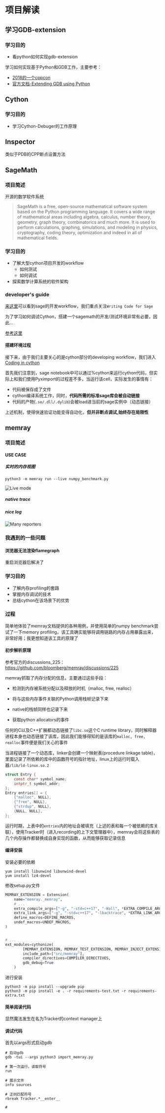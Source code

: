 # 项目解读

## 学习GDB-extension

### 学习目的

* 看python如何实现gdb-extension

学习如何实现基于Python和GDB工作，主要参考：

* [2018的一个cppcon](https://www.youtube.com/watch?v=ck_jCH_G7pA)
* [官方文档-Extending GDB using Python](https://sourceware.org/gdb/onlinedocs/gdb/Python.html#Python)

 



## Cython

### 学习目的

* 学习Cython-Debuger的工作原理



## Inspector

类似于PDB的CPP断点设置方法



## SageMath

### 项目简述

开源的数学软件系统

> SageMath is a free, open-source mathematical software system based on the Python programming language. It covers a wide range of mathematical areas including algebra, calculus, number theory, geometry, graph theory, combinatorics and much more. It is used to perform calculations, graphing, simulations, and modeling in physics, cryptography, coding theory, optimization and indeed in all of mathematical fields.



### 学习目的

* 了解大型cython项目开发的workflow
  * 如何测试
  * 如何调试
* 探索数学计算系统的软件架构



### developer's guide

[来这里](https://doc.sagemath.org/html/en/developer/index.html)可以看到sage的开发workflow，我们重点关注`Writing Code for Sage`

为了学习如何调试Cython，搭建一个sagemath的开发/测试环境非常有必要，因此...

[参考这里](https://doc.sagemath.org/html/en/developer/workspace.html)

#### 搭建环境过程



接下来，由于我们主要关心的是cython部分的developing workflow，我们进入[Coding in cython](https://doc.sagemath.org/html/en/developer/coding_in_cython.html)

首先我们注意到，sage notebook中可以通过%cython来运行cython代码，但实际上和我们使用Pyximport的过程差不多，当运行该cell，实际发生的事情有：

* 代码被保存成了文件
* cython编译系统工作，同时，**代码所需的标准sage库会被自动链接**
* 代码的产物(`.so/.dll/.dylib`)会被load进当前的sage实例中（动态链接）

上述机制，使得快速验证功能变得自动化，**但并非断点调试,始终存在局限性**







## memray

### 项目简述

#### USE CASE

##### 实时的内存视图

```shell
python3 -m memray run --live numpy_benchmark.py
```



![Live mode](E:\topics\编程生产力之元工具\statics\live_animated.gif)



##### native trace



##### nice log

![Many reporters](E:\topics\编程生产力之元工具\statics\stats_example.png)



### 我遇到的一些问题

#### 浏览器无法渲染flamegraph

重启浏览器后解决了



### 学习目的

* 了解内存profiling的套路
* 掌握内存调试的技术
* 总结cython在该场景下的优势



### 过程

简单地体验了memray文档提供的各种用例，并使用简单的numpy benchmark尝试了一下memory profiling，该工具确实能够将调用链路的内存占用暴露出来，非常好用；我更想知道该工具的原理了



#### 初步解析原理

参考官方的discussions_225：https://github.com/bloomberg/memray/discussions/225

memray抓取了内存分配的信息，主要通过这些手段：

* 检测到内存被系统分配以及释放的时机（malloc, free, realloc）
* 将与这些内存事件关联的Python调用栈帧记录下来

* native的栈帧同样也记录下来
* 获取python allocators的事件



任何的C以及C++扩展都动态链接了`libc.so`这个C runtime library，同时解释器进程本身也动态链接了该库，因此我们能够得知的是该库的`malloc, free, realloc`事件便是我们关心的事件

当进程链接了一个动态库，linker会创建一个映射表(procedure linkage table)，里面记录了所依赖的库中的函数符号的指针地址，linux上的运行时载入器`/lib/ld-linux.so.2`



```c
struct Entry {
    const char* symbol_name;
    intptr_t symbol_addr;
};
Entry entries[] = {
    {"malloc", NULL},
    {"free", NULL},
    {"strdup", NULL},
    {NULL, NULL},
};
```

运行时期，上表中的`entries`内的地址会被填充（上述的表和每一个被依赖的库关联），使用Tracker时（进入recording的上下文管理器中），memray会将这些表的几个内存操作都替换成自身实现的函数，从而能够获取记录信息



#### 编译安装

安装必要的依赖

```shell
yum install libunwind libunwind-devel
yum install lz4-devel
```



修改setup.py文件

```python
MEMRAY_EXTENSION = Extension(
    name="memray._memray",
	# ...
    extra_compile_args=["-g", "-std=c++17", "-Wall", *EXTRA_COMPILE_ARGS],
    extra_link_args=["-g", "-std=c++17", "-lbacktrace", *EXTRA_LINK_ARGS],
    define_macros=DEFINE_MACROS,
    undef_macros=UNDEF_MACROS,
)


# ...
ext_modules=cythonize(
        [MEMRAY_EXTENSION, MEMRAY_TEST_EXTENSION, MEMRAY_INJECT_EXTENSION],
        include_path=["src/memray"],
        compiler_directives=COMPILER_DIRECTIVES,
        gdb_debug=True
    )
```



进行安装

```shell
python3 -m pip install --upgrade pip
python3 -m pip install -e . -r requirements-test.txt -r requirements-extra.txt
```





#### 简单阅读代码

显然魔法发生在名为Tracker的context manager上



#### 调试代码

首先以args形式启动gdb

```shell
# 启动gdb
gdb -tui --args python3 import_memray.py

# 第一次运行，读取符号
run

# 展示文件
info sources

# 正则匹配符号
rbreak Tracker.*__enter__

# 
```

